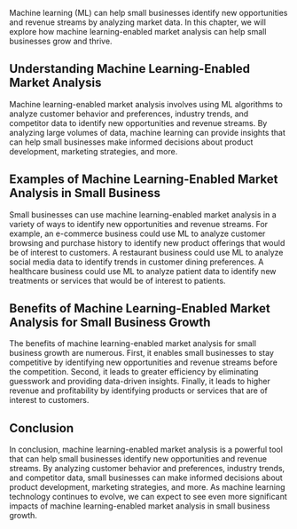 
Machine learning (ML) can help small businesses identify new opportunities and revenue streams by analyzing market data. In this chapter, we will explore how machine learning-enabled market analysis can help small businesses grow and thrive.

Understanding Machine Learning-Enabled Market Analysis
------------------------------------------------------

Machine learning-enabled market analysis involves using ML algorithms to analyze customer behavior and preferences, industry trends, and competitor data to identify new opportunities and revenue streams. By analyzing large volumes of data, machine learning can provide insights that can help small businesses make informed decisions about product development, marketing strategies, and more.

Examples of Machine Learning-Enabled Market Analysis in Small Business
----------------------------------------------------------------------

Small businesses can use machine learning-enabled market analysis in a variety of ways to identify new opportunities and revenue streams. For example, an e-commerce business could use ML to analyze customer browsing and purchase history to identify new product offerings that would be of interest to customers. A restaurant business could use ML to analyze social media data to identify trends in customer dining preferences. A healthcare business could use ML to analyze patient data to identify new treatments or services that would be of interest to patients.

Benefits of Machine Learning-Enabled Market Analysis for Small Business Growth
------------------------------------------------------------------------------

The benefits of machine learning-enabled market analysis for small business growth are numerous. First, it enables small businesses to stay competitive by identifying new opportunities and revenue streams before the competition. Second, it leads to greater efficiency by eliminating guesswork and providing data-driven insights. Finally, it leads to higher revenue and profitability by identifying products or services that are of interest to customers.

Conclusion
----------

In conclusion, machine learning-enabled market analysis is a powerful tool that can help small businesses identify new opportunities and revenue streams. By analyzing customer behavior and preferences, industry trends, and competitor data, small businesses can make informed decisions about product development, marketing strategies, and more. As machine learning technology continues to evolve, we can expect to see even more significant impacts of machine learning-enabled market analysis in small business growth.
